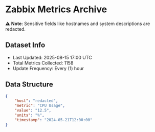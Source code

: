 # Zabbix Metrics Archive

⚠️ **Note**: Sensitive fields like hostnames and system descriptions are redacted.

## Dataset Info
- Last Updated: 2025-08-15 17:00 UTC
- Total Metrics Collected: 1158
- Update Frequency: Every (1) hour

## Data Structure
```json
{
    "host": "redacted",
    "metric": "CPU Usage",
    "value": "12.5",
    "units": "%",
    "timestamp": "2024-05-21T12:00:00"
}
```
